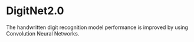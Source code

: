 # DigitNet2.0
The handwritten digit recognition model performance is improved by using Convolution Neural Networks.
